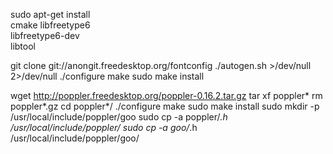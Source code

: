 sudo apt-get install \
  cmake
  libfreetype6 \
  libfreetype6-dev \
  libtool

git clone git://anongit.freedesktop.org/fontconfig
./autogen.sh >/dev/null 2>/dev/null
./configure
make
sudo make install

wget http://poppler.freedesktop.org/poppler-0.16.2.tar.gz
tar xf poppler*
rm poppler*.gz
cd poppler*/
./configure
make
sudo make install
sudo mkdir -p /usr/local/include/poppler/goo
sudo cp -a poppler/*.h /usr/local/include/poppler/
sudo cp -a goo/*.h /usr/local/include/poppler/goo/
